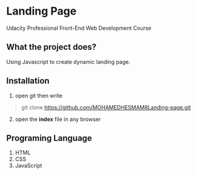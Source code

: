# Landing Page 

Udacity Professional Front-End Web Development Course


## What the project does?
Using Javascript to create dynamic landing page.
## Installation 
1. open git then write 
> git clone https://github.com/MOHAMEDHESMAM8Landing-page.git

2. open the **index** file in any browser

## Programing Language
1. HTML
2. CSS
3. JavaScript



